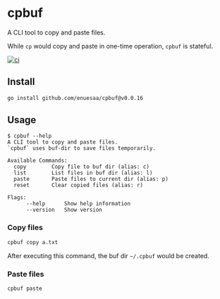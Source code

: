 # cpbuf
A CLI tool to copy and paste files. 

While `cp` would copy and paste in one-time operation, `cpbuf` is stateful.

[![ci](https://github.com/enuesaa/cpbuf/actions/workflows/ci.yaml/badge.svg)](https://github.com/enuesaa/cpbuf/actions/workflows/ci.yaml)


## Install
```bash
go install github.com/enuesaa/cpbuf@v0.0.16
```

## Usage
```console
$ cpbuf --help
A CLI tool to copy and paste files.
`cpbuf` uses buf-dir to save files temporarily.

Available Commands:
  copy        Copy file to buf dir (alias: c)
  list        List files in buf dir (alias: l)
  paste       Paste files to current dir (alias: p)
  reset       Clear copied files (alias: r)

Flags:
      --help      Show help information
      --version   Show version
```

### Copy files
```bash
cpbuf copy a.txt
```

After executing this command, the buf dir `~/.cpbuf` would be created.

### Paste files
```bash
cpbuf paste
```
